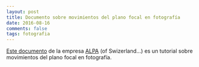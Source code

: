 ```yaml
---           
layout: post
title: Documento sobre movimientos del plano focal en fotografía
date: 2016-08-16
comments: false
tags: fotografia
---
```

[Este documento](https://www.alpa.ch/_files/ALPA_Tilt-201206_E.pdf) de la empresa [ALPA](https://www.alpa.ch) (of Swizerland...) es un tutorial sobre movimientos del plano focal en fotografía.
